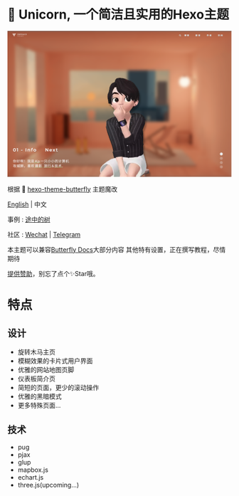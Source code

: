 # 🦄️ Unicorn, 一个简洁且实用的Hexo主题

![](/source/img/example.png)

根据 🦋 [hexo-theme-butterfly](https://github.com/jerryc127/hexo-theme-butterfly) 主题魔改

[English](README-EN.md) | 中文

事例 : [途中的树](https://zkpeace.com/blog-cn/home)

社区 : [Wechat](https://img-1253324855.cos.ap-chengdu.myqcloud.com/Myweb_COS_2.0/img/wechatcode.jpg) | [Telegram](https://t.me/kpzhang) 

本主题可以兼容[Butterfly Docs](https://butterfly.js.org/posts/21cfbf15/)大部分内容
其他特有设置，正在撰写教程，尽情期待

[提供赞助](https://zkpeace.com/blog-cn/Sponsorship/)，别忘了点个✨Star哦。
# 特点

## 设计

- 旋转木马主页
- 模糊效果的卡片式用户界面
- 优雅的网站地图页脚
- 仪表板简介页
- 简短的页面，更少的滚动操作
- 优雅的黑暗模式
- 更多特殊页面...

## 技术

- pug
- pjax
- glup
- mapbox.js
- echart.js
- three.js(upcoming...)






